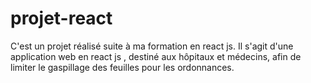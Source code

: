 # projet-react
C'est un projet réalisé suite à ma formation en react js.
Il s'agit d'une application web en react js , destiné aux hôpitaux et médecins, afin de limiter le gaspillage des feuilles pour les ordonnances.

